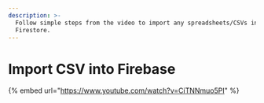 ```yaml
---
description: >-
  Follow simple steps from the video to import any spreadsheets/CSVs into your
  Firestore.
---
```


# Import CSV into Firebase

{% embed url="https://www.youtube.com/watch?v=CiTNNmuo5PI" %}
